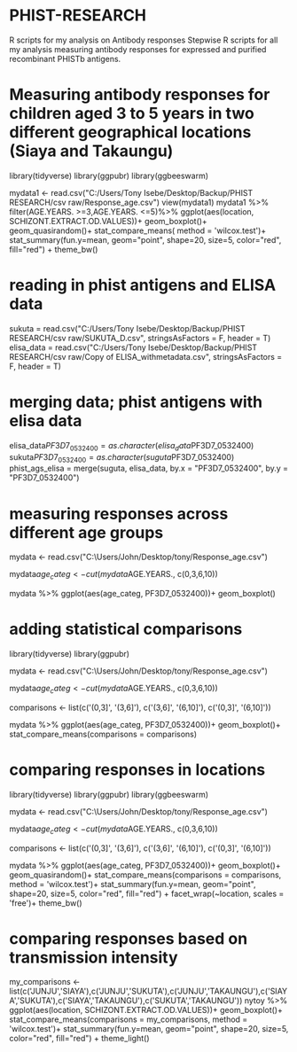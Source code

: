 # PHIST-RESEARCH
R scripts for my analysis on Antibody responses
Stepwise R scripts for all my analysis measuring antibody responses for expressed and purified recombinant PHISTb antigens.
# Measuring antibody responses for children aged 3 to 5 years in two different geographical locations (Siaya and Takaungu)
library(tidyverse)
library(ggpubr)
library(ggbeeswarm)

mydata1 <- read.csv("C:/Users/Tony Isebe/Desktop/Backup/PHIST RESEARCH/csv raw/Response_age.csv")
view(mydata1)
mydata1 %>%
  filter(AGE.YEARS. >=3,AGE.YEARS. <=5)%>%
  ggplot(aes(location, SCHIZONT.EXTRACT.OD.VALUES))+
  geom_boxplot()+
  geom_quasirandom()+
 stat_compare_means( method = 'wilcox.test')+
  stat_summary(fun.y=mean, geom="point", shape=20, size=5, color="red", fill="red") +
  theme_bw()
  
# reading in phist antigens and ELISA data
sukuta = read.csv("C:/Users/Tony Isebe/Desktop/Backup/PHIST RESEARCH/csv raw/SUKUTA_D.csv", stringsAsFactors = F, header = T)
elisa_data = read.csv("C:/Users/Tony Isebe/Desktop/Backup/PHIST RESEARCH/csv raw/Copy of ELISA_withmetadata.csv", stringsAsFactors = F, header = T)

# merging data; phist antigens with elisa data
elisa_data$PF3D7_0532400 = as.character(elisa_data$PF3D7_0532400)
sukuta$PF3D7_0532400 = as.character(suguta$PF3D7_0532400)
phist_ags_elisa = merge(suguta, elisa_data, by.x = "PF3D7_0532400", by.y = "PF3D7_0532400")

# measuring responses across different age groups
mydata <- read.csv("C:\\Users/John/Desktop/tony/Response_age.csv")

mydata$age_categ <- cut(mydata$AGE.YEARS., c(0,3,6,10))

mydata %>% 
            ggplot(aes(age_categ, PF3D7_0532400))+
            geom_boxplot()
            
# adding statistical comparisons
library(tidyverse)
library(ggpubr)

mydata <- read.csv("C:\\Users/John/Desktop/tony/Response_age.csv")

mydata$age_categ <- cut(mydata$AGE.YEARS., c(0,3,6,10))

comparisons <- list(c('(0,3]', '(3,6]'), c('(3,6]', '(6,10]'), c('(0,3]', '(6,10]'))

mydata %>% 
            ggplot(aes(age_categ, PF3D7_0532400))+
            geom_boxplot()+
            stat_compare_means(comparisons = comparisons)
# comparing responses in locations

library(tidyverse)
library(ggpubr)
library(ggbeeswarm)

mydata <- read.csv("C:\\Users/John/Desktop/tony/Response_age.csv")

mydata$age_categ <- cut(mydata$AGE.YEARS., c(0,3,6,10))

comparisons <- list(c('(0,3]', '(3,6]'), c('(3,6]', '(6,10]'), c('(0,3]', '(6,10]'))

mydata %>% 
            ggplot(aes(age_categ, PF3D7_0532400))+
            geom_boxplot()+
            geom_quasirandom()+
            stat_compare_means(comparisons = comparisons, method = 'wilcox.test')+
            stat_summary(fun.y=mean, geom="point", shape=20, size=5, color="red", fill="red") +
            facet_wrap(~location, scales = 'free')+
            theme_bw()
# comparing responses based on transmission intensity
my_comparisons <- list(c('JUNJU','SIAYA'),c('JUNJU','SUKUTA'),c('JUNJU','TAKAUNGU'),c('SIAYA','SUKUTA'),c('SIAYA','TAKAUNGU'),c('SUKUTA','TAKAUNGU'))
nytoy %>% 
  ggplot(aes(location, SCHIZONT.EXTRACT.OD.VALUES))+
  geom_boxplot()+
  stat_compare_means(comparisons = my_comparisons, method = 'wilcox.test')+
  stat_summary(fun.y=mean, geom="point", shape=20, size=5, color="red", fill="red") +
  theme_light()
